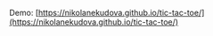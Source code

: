 Demo: [https://nikolanekudova.github.io/tic-tac-toe/](https://nikolanekudova.github.io/tic-tac-toe/)